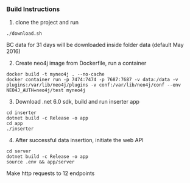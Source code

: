### Build Instructions

1. clone the project and run
```shell
./download.sh
```
BC data for 31 days will be downloaded inside folder data (default May 2016)

2. Create neo4j image from Dockerfile, run a container
```shell
docker build -t myneo4j . --no-cache
docker container run -p 7474:7474 -p 7687:7687 -v data:/data -v plugins:/var/lib/neo4j/plugins -v conf:/var/lib/neo4j/conf --env NEO4J_AUTH=neo4j/test myneo4j
```

3. Download .net 6.0 sdk, build and run inserter app
```shell
cd inserter
dotnet build -c Release -o app
cd app
./inserter
```

4. After successful data insertion, initiate the web API
```shell
cd server
dotnet build -c Release -o app
source .env && app/server
```


Make http requests to 12 endpoints